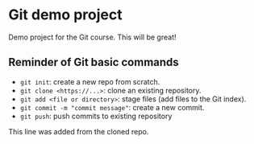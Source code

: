 # Git demo project

Demo project for the Git course. This will be great!

## Reminder of Git basic commands

* `git init`: create a new repo from scratch.
* `git clone <https://...>`: clone an existing repository.
* `git add <file or directory>`: stage files (add files to the Git index).
* `git commit -m "commit message"`: create a new commit.
* `git push`: push commits to existing repository

This line was added from the cloned repo.